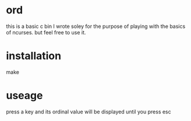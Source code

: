 # ord
this is a basic c bin I wrote soley for the purpose of playing with the basics of ncurses. but feel free to use it.

# installation
make

# useage
press a key and its ordinal value will be displayed until you press esc
